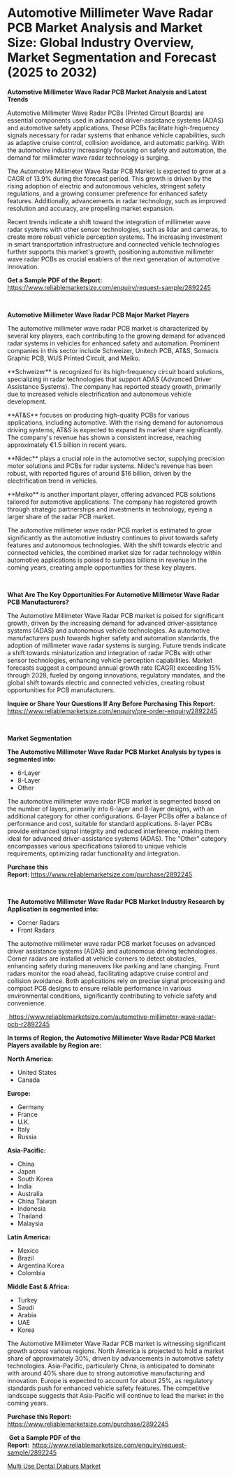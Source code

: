 <p><h1>Automotive  Millimeter Wave Radar PCB Market Analysis and Market Size: Global Industry Overview, Market Segmentation and Forecast (2025 to 2032)</h1></p><p><strong>Automotive  Millimeter Wave Radar PCB Market Analysis and Latest Trends</strong></p>
<p><p>Automotive Millimeter Wave Radar PCBs (Printed Circuit Boards) are essential components used in advanced driver-assistance systems (ADAS) and automotive safety applications. These PCBs facilitate high-frequency signals necessary for radar systems that enhance vehicle capabilities, such as adaptive cruise control, collision avoidance, and automatic parking. With the automotive industry increasingly focusing on safety and automation, the demand for millimeter wave radar technology is surging.</p><p>The Automotive Millimeter Wave Radar PCB Market is expected to grow at a CAGR of 13.9% during the forecast period. This growth is driven by the rising adoption of electric and autonomous vehicles, stringent safety regulations, and a growing consumer preference for enhanced safety features. Additionally, advancements in radar technology, such as improved resolution and accuracy, are propelling market expansion. </p><p>Recent trends indicate a shift toward the integration of millimeter wave radar systems with other sensor technologies, such as lidar and cameras, to create more robust vehicle perception systems. The increasing investment in smart transportation infrastructure and connected vehicle technologies further supports this market's growth, positioning automotive millimeter wave radar PCBs as crucial enablers of the next generation of automotive innovation.</p></p>
<p><strong>Get a Sample PDF of the Report:&nbsp;</strong> <a href="https://www.reliablemarketsize.com/enquiry/request-sample/2892245?utm_campaign=3176&utm_medium=2&utm_source=Github&utm_content=ia&utm_term=15032025&utm_id=automotive-millimeter-wave-radar-pcb">https://www.reliablemarketsize.com/enquiry/request-sample/2892245</a></p>
<p>&nbsp;</p>
<p><strong>Automotive  Millimeter Wave Radar PCB Major Market Players</strong></p>
<p><p>The automotive millimeter wave radar PCB market is characterized by several key players, each contributing to the growing demand for advanced radar systems in vehicles for enhanced safety and automation. Prominent companies in this sector include Schweizer, Unitech PCB, AT&S, Somacis Graphic PCB, WUS Printed Circuit, and Meiko.</p><p>**Schweizer** is recognized for its high-frequency circuit board solutions, specializing in radar technologies that support ADAS (Advanced Driver Assistance Systems). The company has reported steady growth, primarily due to increased vehicle electrification and autonomous vehicle development.</p><p>**AT&S** focuses on producing high-quality PCBs for various applications, including automotive. With the rising demand for autonomous driving systems, AT&S is expected to expand its market share significantly. The company's revenue has shown a consistent increase, reaching approximately €1.5 billion in recent years.</p><p>**Nidec** plays a crucial role in the automotive sector, supplying precision motor solutions and PCBs for radar systems. Nidec's revenue has been robust, with reported figures of around $16 billion, driven by the electrification trend in vehicles.</p><p>**Meiko** is another important player, offering advanced PCB solutions tailored for automotive applications. The company has registered growth through strategic partnerships and investments in technology, eyeing a larger share of the radar PCB market.</p><p>The automotive millimeter wave radar PCB market is estimated to grow significantly as the automotive industry continues to pivot towards safety features and autonomous technologies. With the shift towards electric and connected vehicles, the combined market size for radar technology within automotive applications is poised to surpass billions in revenue in the coming years, creating ample opportunities for these key players.</p></p>
<p>&nbsp;</p>
<p><strong>What Are The Key Opportunities For Automotive  Millimeter Wave Radar PCB Manufacturers?</strong></p>
<p><p>The Automotive Millimeter Wave Radar PCB market is poised for significant growth, driven by the increasing demand for advanced driver-assistance systems (ADAS) and autonomous vehicle technologies. As automotive manufacturers push towards higher safety and automation standards, the adoption of millimeter wave radar systems is surging. Future trends indicate a shift towards miniaturization and integration of radar PCBs with other sensor technologies, enhancing vehicle perception capabilities. Market forecasts suggest a compound annual growth rate (CAGR) exceeding 15% through 2028, fueled by ongoing innovations, regulatory mandates, and the global shift towards electric and connected vehicles, creating robust opportunities for PCB manufacturers.</p></p>
<p><strong>Inquire or Share Your Questions If Any Before Purchasing This Report:</strong> <a href="https://www.reliablemarketsize.com/enquiry/pre-order-enquiry/2892245?utm_campaign=3176&utm_medium=2&utm_source=Github&utm_content=ia&utm_term=15032025&utm_id=automotive-millimeter-wave-radar-pcb">https://www.reliablemarketsize.com/enquiry/pre-order-enquiry/2892245</a></p>
<p>&nbsp;</p>
<p><strong>Market Segmentation</strong></p>
<p><strong>The Automotive  Millimeter Wave Radar PCB Market Analysis by types is segmented into:</strong></p>
<p><ul><li>6-Layer</li><li>8-Layer</li><li>Other</li></ul></p>
<p><p>The automotive millimeter wave radar PCB market is segmented based on the number of layers, primarily into 6-layer and 8-layer designs, with an additional category for other configurations. 6-layer PCBs offer a balance of performance and cost, suitable for standard applications. 8-layer PCBs provide enhanced signal integrity and reduced interference, making them ideal for advanced driver-assistance systems (ADAS). The "Other" category encompasses various specifications tailored to unique vehicle requirements, optimizing radar functionality and integration.</p></p>
<p><strong>Purchase this Report:&nbsp;</strong><a href="https://www.reliablemarketsize.com/purchase/2892245?utm_campaign=3176&utm_medium=2&utm_source=Github&utm_content=ia&utm_term=15032025&utm_id=automotive-millimeter-wave-radar-pcb">https://www.reliablemarketsize.com/purchase/2892245</a></p>
<p>&nbsp;</p>
<p><strong>The Automotive  Millimeter Wave Radar PCB Market Industry Research by Application is segmented into:</strong></p>
<p><ul><li>Corner Radars</li><li>Front Radars</li></ul></p>
<p><p>The automotive millimeter wave radar PCB market focuses on advanced driver assistance systems (ADAS) and autonomous driving technologies. Corner radars are installed at vehicle corners to detect obstacles, enhancing safety during maneuvers like parking and lane changing. Front radars monitor the road ahead, facilitating adaptive cruise control and collision avoidance. Both applications rely on precise signal processing and compact PCB designs to ensure reliable performance in various environmental conditions, significantly contributing to vehicle safety and convenience.</p></p>
<p><a href="https://www.reliablemarketsize.com/automotive-millimeter-wave-radar-pcb-r2892245?utm_campaign=3176&utm_medium=2&utm_source=Github&utm_content=ia&utm_term=15032025&utm_id=automotive-millimeter-wave-radar-pcb">&nbsp;https://www.reliablemarketsize.com/automotive-millimeter-wave-radar-pcb-r2892245</a></p>
<p><strong>In terms of Region, the Automotive  Millimeter Wave Radar PCB Market Players available by Region are:</strong></p>
<p>
    <p> <strong> North America: </strong>
        <ul>
            <li>United States</li>
            <li>Canada</li>
        </ul>
        </p> 
    <p> <strong> Europe: </strong>
        <ul>
            <li>Germany</li>
            <li>France</li>
            <li>U.K.</li>
            <li>Italy</li>
            <li>Russia</li>
        </ul>
        </p> 
    <p> <strong> Asia-Pacific: </strong>
        <ul>
            <li>China</li>
            <li>Japan</li>
            <li>South Korea</li>
            <li>India</li>
            <li>Australia</li>
            <li>China Taiwan</li>
            <li>Indonesia</li>
            <li>Thailand</li>
            <li>Malaysia</li>
        </ul>
        </p> 
    <p> <strong> Latin America: </strong>
        <ul>
            <li>Mexico</li>
            <li>Brazil</li>
            <li>Argentina Korea</li>
            <li>Colombia</li>
        </ul>
        </p> 
    <p> <strong> Middle East & Africa: </strong>
        <ul>
            <li>Turkey</li>
            <li>Saudi</li>
            <li>Arabia</li>
            <li>UAE</li>
            <li>Korea</li>
        </ul>
    </p>
    </p>
<p><p>The Automotive Millimeter Wave Radar PCB market is witnessing significant growth across various regions. North America is projected to hold a market share of approximately 30%, driven by advancements in automotive safety technologies. Asia-Pacific, particularly China, is anticipated to dominate with around 40% share due to strong automotive manufacturing and innovation. Europe is expected to account for about 25%, as regulatory standards push for enhanced vehicle safety features. The competitive landscape suggests that Asia-Pacific will continue to lead the market in the coming years.</p></p>
<p><strong>Purchase this Report: </strong><a href="https://www.reliablemarketsize.com/purchase/2892245?utm_campaign=3176&utm_medium=2&utm_source=Github&utm_content=ia&utm_term=15032025&utm_id=automotive-millimeter-wave-radar-pcb">https://www.reliablemarketsize.com/purchase/2892245</a></p>
<p>&nbsp;<strong>Get a Sample PDF of the Report:&nbsp;&nbsp;</strong><a href="https://www.reliablemarketsize.com/enquiry/request-sample/2892245?utm_campaign=3176&utm_medium=2&utm_source=Github&utm_content=ia&utm_term=15032025&utm_id=automotive-millimeter-wave-radar-pcb">https://www.reliablemarketsize.com/enquiry/request-sample/2892245</a></p>
<p><strong></strong></p>
<p><p><a href="https://github.com/jenithschijf/Market-Research-Report-List-1/blob/main/multi-use-dental-diaburs-market.md?utm_campaign=3176&utm_medium=2&utm_source=Github&utm_content=ia&utm_term=15032025&utm_id=automotive-millimeter-wave-radar-pcb">Multi Use Dental Diaburs Market</a></p></p>